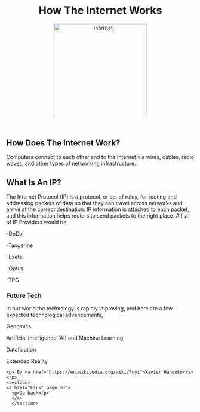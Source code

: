 
<!DOCTYPE html>
<html>
    <head>
</head>
<body>
    <header>
        <h1 style="text-align:center;"> How The Internet Works </h1>
     <aside>
      <img src="https://media.geeksforgeeks.org/wp-content/uploads/20230420093202/Internet-image-(2).webp" alt="internet" style="width:250px;height:250px;">
    </aside>
    </header>
    <section>
        <h2>How Does The Internet Work?</h2>
        <p title="">Computers connect to each other and to the Internet via wires, cables, radio waves, and other types of networking infrastructure.</p>
    </section>
    <section>
        <h2>What Is An IP?</h2>
        <p> The Internet Protocol (IP) is a protocol, or set of rules, for routing and addressing packets of data so that they can travel across networks and arrive at the correct destination. IP information is attached to each packet, and this information helps routers to send packets to the right place. A list of IP Providers would be,</p>
        <p>-DoDo </p>
        <p>-Tangerine</p>
        <p>-Exetel</p>
        <p>-Optus</p>
        <p>-TPG</p>
    </section>
    <section>
        <h3> Future Tech </h3>
        <p> In our world the technology is rapidly improving, and here are a few expected technological advancements,</p>
        <p>Genomics</p>
        <p>Artificial Intelligence (AI) and Machine Learning</p>
        <p>Datafication</p>
        <p>Extended Reality</p>
        <p><Robotic Press Automation/p>
    </section>

    <p> By <a href="https://en.wikipedia.org/wiki/Puyi">Xavier Handoko</a> </p>
    <section>
    <a href="First page.md">
      <p>Go back</p>
      </a>
      </section>
</body>
</html>
